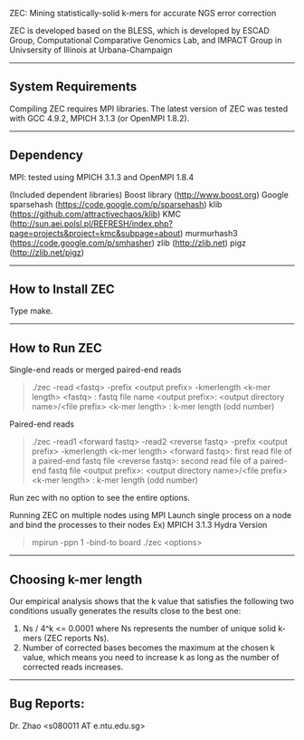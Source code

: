 ZEC: Mining statistically-solid k-mers for accurate NGS error correction

ZEC is developed based on the BLESS, which is developed by ESCAD Group, Computational Comparative Genomics Lab, and IMPACT Group in Univsersity of Illinois at Urbana-Champaign

--------------------------------------------------
System Requirements
--------------------------------------------------
Compiling ZEC requires MPI libraries. The latest version of ZEC was tested
with GCC 4.9.2, MPICH 3.1.3 (or OpenMPI 1.8.2).

--------------------------------------------------
Dependency
--------------------------------------------------
MPI: tested using MPICH 3.1.3 and OpenMPI 1.8.4

(Included dependent libraries)
Boost library (http://www.boost.org)
Google sparsehash (https://code.google.com/p/sparsehash)
klib (https://github.com/attractivechaos/klib)
KMC (http://sun.aei.polsl.pl/REFRESH/index.php?page=projects&project=kmc&subpage=about)
murmurhash3 (https://code.google.com/p/smhasher)
zlib (http://zlib.net)
pigz (http://zlib.net/pigz)

--------------------------------------------------
How to Install ZEC 
--------------------------------------------------
Type make.

--------------------------------------------------
How to Run ZEC 
--------------------------------------------------
Single-end reads or merged paired-end reads
> ./zec -read &#60;fastq&#62; -prefix &#60;output prefix&#62; -kmerlength &#60;k-mer length&#62;
&#60;fastq&#62;        : fastq file name
&#60;output prefix&#62;: &#60;output directory name&#62;/&#60;file prefix&#62;
&#60;k-mer length&#62; : k-mer length (odd number)

Paired-end reads
> ./zec -read1 &#60;forward fastq&#62; -read2 &#60;reverse fastq&#62; -prefix &#60;output prefix&#62; -kmerlength &#60;k-mer length&#62;
&#60;forward fastq&#62;: first read file of a paired-end fastq file
&#60;reverse fastq&#62;: second read file of a paired-end fastq file
&#60;output prefix&#62;: &#60;output directory name&#62;/&#60;file prefix&#62;
&#60;k-mer length&#62; : k-mer length (odd number)

Run zec with no option to see the entire options.

Running ZEC on multiple nodes using MPI
Launch single process on a node and bind the processes to their nodes
Ex) MPICH 3.1.3 Hydra Version
> mpirun -ppn 1 -bind-to board ./zec &#60;options&#62;

--------------------------------------------------
Choosing k-mer length
--------------------------------------------------
Our empirical analysis shows that the k value that satisfies the following two conditions usually generates the results close to the best one:
1) Ns / 4^k &#60;= 0.0001 where Ns represents the number of unique solid k-mers (ZEC reports Ns).
2) Number of corrected bases becomes the maximum at the chosen k value, which means you need to increase k as long as the number of corrected reads increases.

--------------------------------------------------
Bug Reports:
--------------------------------------------------
Dr. Zhao &#60;s080011 AT e.ntu.edu.sg&#62;
